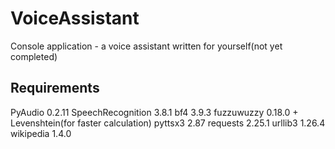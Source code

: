 # VoiceAssistant

Console application - a voice assistant written for yourself(not yet completed)

Requirements
------------

PyAudio 0.2.11
SpeechRecognition 3.8.1
bf4 3.9.3
fuzzuwuzzy 0.18.0 + Levenshtein(for faster calculation)
pyttsx3 2.87
requests 2.25.1
urllib3 1.26.4
wikipedia 1.4.0
